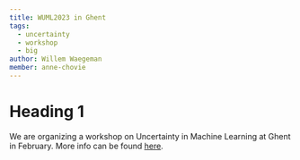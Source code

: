 ```yaml
---
title: WUML2023 in Ghent
tags:
  - uncertainty
  - workshop
  - big
author: Willem Waegeman
member: anne-chovie
---
```


# Heading 1

We are organizing a workshop on Uncertainty in Machine Learning at Ghent in February. More info can be found <a href="https://sites.google.com/view/wuml2023">here</a>. 
